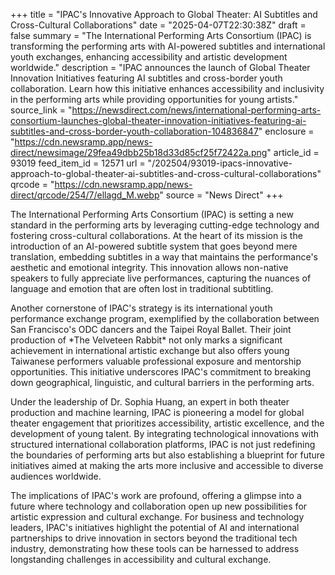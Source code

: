 +++
title = "IPAC's Innovative Approach to Global Theater: AI Subtitles and Cross-Cultural Collaborations"
date = "2025-04-07T22:30:38Z"
draft = false
summary = "The International Performing Arts Consortium (IPAC) is transforming the performing arts with AI-powered subtitles and international youth exchanges, enhancing accessibility and artistic development worldwide."
description = "IPAC announces the launch of Global Theater Innovation Initiatives featuring AI subtitles and cross-border youth collaboration. Learn how this initiative enhances accessibility and inclusivity in the performing arts while providing opportunities for young artists."
source_link = "https://newsdirect.com/news/international-performing-arts-consortium-launches-global-theater-innovation-initiatives-featuring-ai-subtitles-and-cross-border-youth-collaboration-104836847"
enclosure = "https://cdn.newsramp.app/news-direct/newsimage/29fea49dbb25b18d33d85cf25f72422a.png"
article_id = 93019
feed_item_id = 12571
url = "/202504/93019-ipacs-innovative-approach-to-global-theater-ai-subtitles-and-cross-cultural-collaborations"
qrcode = "https://cdn.newsramp.app/news-direct/qrcode/254/7/ellagd_M.webp"
source = "News Direct"
+++

<p>The International Performing Arts Consortium (IPAC) is setting a new standard in the performing arts by leveraging cutting-edge technology and fostering cross-cultural collaborations. At the heart of its mission is the introduction of an AI-powered subtitle system that goes beyond mere translation, embedding subtitles in a way that maintains the performance's aesthetic and emotional integrity. This innovation allows non-native speakers to fully appreciate live performances, capturing the nuances of language and emotion that are often lost in traditional subtitling.</p><p>Another cornerstone of IPAC's strategy is its international youth performance exchange program, exemplified by the collaboration between San Francisco's ODC dancers and the Taipei Royal Ballet. Their joint production of *The Velveteen Rabbit* not only marks a significant achievement in international artistic exchange but also offers young Taiwanese performers valuable professional exposure and mentorship opportunities. This initiative underscores IPAC's commitment to breaking down geographical, linguistic, and cultural barriers in the performing arts.</p><p>Under the leadership of Dr. Sophia Huang, an expert in both theater production and machine learning, IPAC is pioneering a model for global theater engagement that prioritizes accessibility, artistic excellence, and the development of young talent. By integrating technological innovations with structured international collaboration platforms, IPAC is not just redefining the boundaries of performing arts but also establishing a blueprint for future initiatives aimed at making the arts more inclusive and accessible to diverse audiences worldwide.</p><p>The implications of IPAC's work are profound, offering a glimpse into a future where technology and collaboration open up new possibilities for artistic expression and cultural exchange. For business and technology leaders, IPAC's initiatives highlight the potential of AI and international partnerships to drive innovation in sectors beyond the traditional tech industry, demonstrating how these tools can be harnessed to address longstanding challenges in accessibility and cultural exchange.</p>
